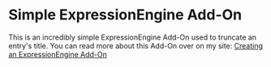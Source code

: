 # Simple ExpressionEngine Add-On
This is an incredibly simple ExpressionEngine Add-On used to truncate an entry's title. You can read more about this Add-On over on my site:
[Creating an ExpressionEngine Add-On](https://kieranmcclung.co.uk/blog/web/creating-expressionengine-add-ons)
